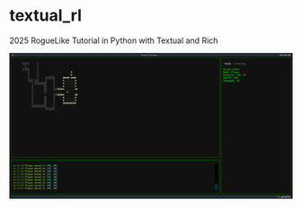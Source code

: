 # textual_rl
2025 RogueLike Tutorial in Python with Textual and Rich


![Screenshot of Tutorial Part4 current state](RL_Tutorial_pt4_initialFOV.png)